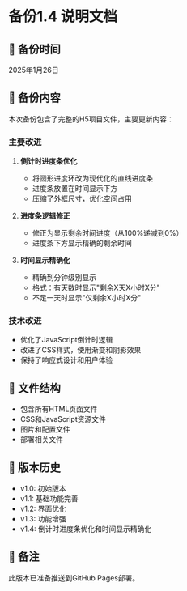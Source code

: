 # 备份1.4 说明文档

## 📅 备份时间
2025年1月26日

## 🎯 备份内容
本次备份包含了完整的H5项目文件，主要更新内容：

### 主要改进
1. **倒计时进度条优化**
   - 将圆形进度环改为现代化的直线进度条
   - 进度条放置在时间显示下方
   - 压缩了外框尺寸，优化空间占用

2. **进度条逻辑修正**
   - 修正为显示剩余时间进度（从100%递减到0%）
   - 进度条下方显示精确的剩余时间

3. **时间显示精确化**
   - 精确到分钟级别显示
   - 格式：有天数时显示"剩余X天X小时X分"
   - 不足一天时显示"仅剩余X小时X分"

### 技术改进
- 优化了JavaScript倒计时逻辑
- 改进了CSS样式，使用渐变和阴影效果
- 保持了响应式设计和用户体验

## 📁 文件结构
- 包含所有HTML页面文件
- CSS和JavaScript资源文件
- 图片和配置文件
- 部署相关文件

## 🔄 版本历史
- v1.0: 初始版本
- v1.1: 基础功能完善
- v1.2: 界面优化
- v1.3: 功能增强
- v1.4: 倒计时进度条优化和时间显示精确化

## 📝 备注
此版本已准备推送到GitHub Pages部署。